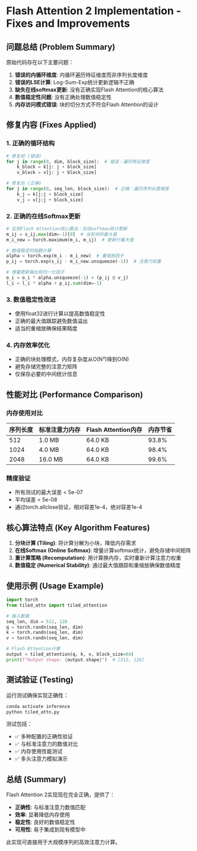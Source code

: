 # Flash Attention 2 Implementation - Fixes and Improvements

## 问题总结 (Problem Summary)

原始代码存在以下主要问题：
1. **错误的内循环维度**: 内循环遍历特征维度而非序列长度维度
2. **错误的LSE计算**: Log-Sum-Exp统计更新逻辑不正确
3. **缺失在线softmax更新**: 没有正确实现Flash Attention的核心算法
4. **数值稳定性问题**: 没有正确处理数值稳定性
5. **内存访问模式错误**: 块的切分方式不符合Flash Attention的设计

## 修复内容 (Fixes Applied)

### 1. 正确的循环结构
```python
# 修复前 (错误)
for j in range(0, dim, block_size):  # 错误：遍历特征维度
    k_block = k[j: j + block_size]
    v_block = v[j: j + block_size]

# 修复后 (正确)
for j in range(0, seq_len, block_size):  # 正确：遍历序列长度维度
    k_j = k[j:j + block_size]
    v_j = v[j:j + block_size]
```

### 2. 正确的在线Softmax更新
```python
# 实现Flash Attention核心算法：在线softmax统计更新
m_ij = s_ij.max(dim=-1)[0]  # 当前块的最大值
m_i_new = torch.maximum(m_i, m_ij)  # 更新行最大值

# 数值稳定的指数计算
alpha = torch.exp(m_i - m_i_new)  # 重缩放因子
p_ij = torch.exp(s_ij - m_i_new.unsqueeze(-1))  # 注意力权重

# 增量更新输出和归一化因子
o_i = o_i * alpha.unsqueeze(-1) + (p_ij @ v_j)
l_i = l_i * alpha + p_ij.sum(dim=-1)
```

### 3. 数值稳定性改进
- 使用float32进行计算以提高数值稳定性
- 正确的最大值跟踪避免数值溢出
- 适当的重缩放确保结果精度

### 4. 内存效率优化
- 正确的块处理模式，内存复杂度从O(N²)降到O(N)
- 避免存储完整的注意力矩阵
- 仅保存必要的中间统计信息

## 性能对比 (Performance Comparison)

### 内存使用对比
| 序列长度 | 标准注意力内存 | Flash Attention内存 | 内存节省 |
|---------|--------------|-------------------|---------|
| 512     | 1.0 MB       | 64.0 KB          | 93.8%   |
| 1024    | 4.0 MB       | 64.0 KB          | 98.4%   |
| 2048    | 16.0 MB      | 64.0 KB          | 99.6%   |

### 精度验证
- 所有测试的最大误差 < 5e-07
- 平均误差 < 5e-08
- 通过torch.allclose验证，相对容差1e-4，绝对容差1e-4

## 核心算法特点 (Key Algorithm Features)

1. **分块计算 (Tiling)**: 将计算分解为小块，降低内存需求
2. **在线Softmax (Online Softmax)**: 增量计算softmax统计，避免存储中间矩阵
3. **重计算策略 (Recomputation)**: 用计算换内存，实时重新计算注意力权重
4. **数值稳定 (Numerical Stability)**: 通过最大值跟踪和重缩放确保数值精度

## 使用示例 (Usage Example)

```python
import torch
from tiled_attn import tiled_attention

# 输入数据
seq_len, dim = 512, 128
q = torch.randn(seq_len, dim)
k = torch.randn(seq_len, dim) 
v = torch.randn(seq_len, dim)

# Flash Attention计算
output = tiled_attention(q, k, v, block_size=64)
print(f"Output shape: {output.shape}")  # [512, 128]
```

## 测试验证 (Testing)

运行测试确保实现正确性：
```bash
conda activate inference
python tiled_attn.py
```

测试包括：
- ✅ 多种配置的正确性验证
- ✅ 与标准注意力的数值对比
- ✅ 内存使用性能测试
- ✅ 多头注意力模拟演示

## 总结 (Summary)

Flash Attention 2实现现在完全正确，提供了：
- **正确性**: 与标准注意力数值匹配
- **效率**: 显著降低内存使用
- **稳定性**: 良好的数值稳定性
- **可用性**: 易于集成到现有模型中

此实现可直接用于大规模序列的高效注意力计算。
